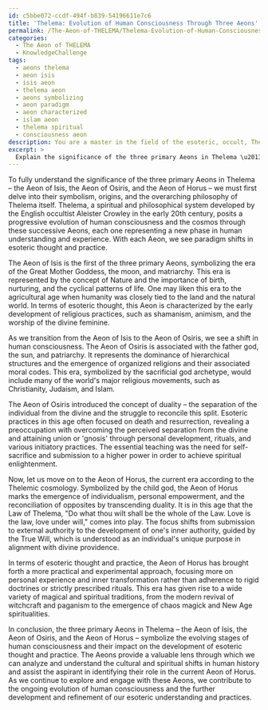 ```yaml
---
id: c5bbe072-ccdf-494f-b839-54196611e7c6
title: 'Thelema: Evolution of Human Consciousness Through Three Aeons'
permalink: /The-Aeon-of-THELEMA/Thelema-Evolution-of-Human-Consciousness-Through-Three-Aeons/
categories:
  - The Aeon of THELEMA
  - KnowledgeChallenge
tags:
  - aeons thelema
  - aeon isis
  - isis aeon
  - thelema aeon
  - aeons symbolizing
  - aeon paradigm
  - aeon characterized
  - islam aeon
  - thelema spiritual
  - consciousness aeon
description: You are a master in the field of the esoteric, occult, The Aeon of THELEMA and Education. You are a writer of tests, challenges, textbooks and deep knowledge on The Aeon of THELEMA for initiates and students to gain deep insights and understanding from. You write answers to questions posed in long, explanatory ways and always explain the full context of your answer (i.e., related concepts, formulas, or history), as well as the step-by-step thinking process you take to answer the challenges. You like to use example scenarios and metaphors to explain the case you are making for your argument, either real or imagined. Summarize the key themes, ideas, and conclusions at the end.
excerpt: >
  Explain the significance of the three primary Aeons in Thelema \u2013 the Aeon of Isis, the Aeon of Osiris, and the Aeon of Horus \u2013 in relation to the evolution of human consciousness and the Law of Thelema, and analyze how the transition from one Aeon to another has impacted the development of esoteric thought and practice.
---
```

To fully understand the significance of the three primary Aeons in Thelema – the Aeon of Isis, the Aeon of Osiris, and the Aeon of Horus – we must first delve into their symbolism, origins, and the overarching philosophy of Thelema itself. Thelema, a spiritual and philosophical system developed by the English occultist Aleister Crowley in the early 20th century, posits a progressive evolution of human consciousness and the cosmos through these successive Aeons, each one representing a new phase in human understanding and experience. With each Aeon, we see paradigm shifts in esoteric thought and practice.

The Aeon of Isis is the first of the three primary Aeons, symbolizing the era of the Great Mother Goddess, the moon, and matriarchy. This era is represented by the concept of Nature and the importance of birth, nurturing, and the cyclical patterns of life. One may liken this era to the agricultural age when humanity was closely tied to the land and the natural world. In terms of esoteric thought, this Aeon is characterized by the early development of religious practices, such as shamanism, animism, and the worship of the divine feminine.

As we transition from the Aeon of Isis to the Aeon of Osiris, we see a shift in human consciousness. The Aeon of Osiris is associated with the father god, the sun, and patriarchy. It represents the dominance of hierarchical structures and the emergence of organized religions and their associated moral codes. This era, symbolized by the sacrificial god archetype, would include many of the world's major religious movements, such as Christianity, Judaism, and Islam.

The Aeon of Osiris introduced the concept of duality – the separation of the individual from the divine and the struggle to reconcile this split. Esoteric practices in this age often focused on death and resurrection, revealing a preoccupation with overcoming the perceived separation from the divine and attaining union or 'gnosis' through personal development, rituals, and various initiatory practices. The essential teaching was the need for self-sacrifice and submission to a higher power in order to achieve spiritual enlightenment.

Now, let us move on to the Aeon of Horus, the current era according to the Thelemic cosmology. Symbolized by the child god, the Aeon of Horus marks the emergence of individualism, personal empowerment, and the reconciliation of opposites by transcending duality. It is in this age that the Law of Thelema, "Do what thou wilt shall be the whole of the Law. Love is the law, love under will," comes into play. The focus shifts from submission to external authority to the development of one's inner authority, guided by the True Will, which is understood as an individual's unique purpose in alignment with divine providence.

In terms of esoteric thought and practice, the Aeon of Horus has brought forth a more practical and experimental approach, focusing more on personal experience and inner transformation rather than adherence to rigid doctrines or strictly prescribed rituals. This era has given rise to a wide variety of magical and spiritual traditions, from the modern revival of witchcraft and paganism to the emergence of chaos magick and New Age spiritualities.

In conclusion, the three primary Aeons in Thelema – the Aeon of Isis, the Aeon of Osiris, and the Aeon of Horus – symbolize the evolving stages of human consciousness and their impact on the development of esoteric thought and practice. The Aeons provide a valuable lens through which we can analyze and understand the cultural and spiritual shifts in human history and assist the aspirant in identifying their role in the current Aeon of Horus. As we continue to explore and engage with these Aeons, we contribute to the ongoing evolution of human consciousness and the further development and refinement of our esoteric understanding and practices.
